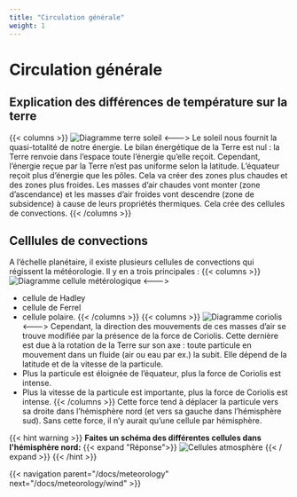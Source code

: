 ```yaml
---
title: "Circulation générale"
weight: 1
---
```

# Circulation générale

## Explication des différences de température sur la terre
{{< columns >}}
![Diagramme terre soleil](../images/cell-sun.jpeg)
<--->
Le soleil nous fournit la quasi-totalité de notre énergie. 
Le bilan énergétique de la Terre est nul : la Terre renvoie dans l’espace toute l’énergie qu’elle reçoit.
Cependant, l’énergie reçue par la Terre n’est pas uniforme selon la latitude.
L’équateur reçoit plus d’énergie que les pôles. Cela va créer des zones plus chaudes et des zones plus froides. Les masses d’air chaudes vont monter (zone d’ascendance) et les masses d’air froides vont descendre (zone de subsidence) à cause de leurs propriétés thermiques.
Cela crée des cellules de convections.
{{< /columns >}}

## Celllules de convections

A l’échelle planétaire, il existe plusieurs cellules de convections qui régissent la météorologie. Il y en a trois principales :
{{< columns >}}
![Diagramme cellule métérologique](../images/cell-earth.png)
<--->
- cellule de Hadley
- cellule de Ferrel
- cellule polaire.
{{< /columns >}}
{{< columns >}}
![Diagramme coriolis](../images/coriolis.png)
<--->
Cependant, la direction des mouvements de ces masses d’air se trouve modifiée par la présence de la force de Coriolis. Cette dernière est due à la rotation de la Terre sur son axe : toute particule en mouvement dans un fluide (air ou eau par ex.) la subit. Elle dépend de la latitude et de la vitesse de la particule.
- Plus la particule est éloignée de l’équateur, plus la force de Coriolis est intense.
- Plus la vitesse de la particule est importante, plus la force de Coriolis est intense.
{{< /columns >}}
Cette force tend à déplacer la particule vers sa droite dans l’hémisphère nord (et vers sa gauche dans l’hémisphère sud). Sans cette force, il n’y aurait qu’une cellule par hémisphère.

{{< hint warning >}}
**Faites un schéma des différentes cellules dans l'hémisphère nord:** 
{{< expand "Réponse">}}
![Cellules atmosphère](../images/north-cells.png)
{{< / expand >}}
{{< /hint >}}

{{< navigation parent="/docs/meteorology" next="/docs/meteorology/wind" >}}
